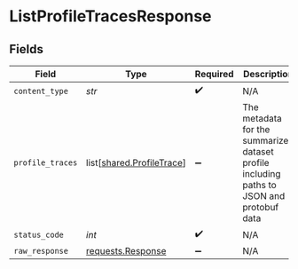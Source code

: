 # ListProfileTracesResponse


## Fields

| Field                                                                                     | Type                                                                                      | Required                                                                                  | Description                                                                               |
| ----------------------------------------------------------------------------------------- | ----------------------------------------------------------------------------------------- | ----------------------------------------------------------------------------------------- | ----------------------------------------------------------------------------------------- |
| `content_type`                                                                            | *str*                                                                                     | :heavy_check_mark:                                                                        | N/A                                                                                       |
| `profile_traces`                                                                          | list[[shared.ProfileTrace](../../models/shared/profiletrace.md)]                          | :heavy_minus_sign:                                                                        | The metadata for the summarized dataset profile including paths to JSON and protobuf data |
| `status_code`                                                                             | *int*                                                                                     | :heavy_check_mark:                                                                        | N/A                                                                                       |
| `raw_response`                                                                            | [requests.Response](https://requests.readthedocs.io/en/latest/api/#requests.Response)     | :heavy_minus_sign:                                                                        | N/A                                                                                       |